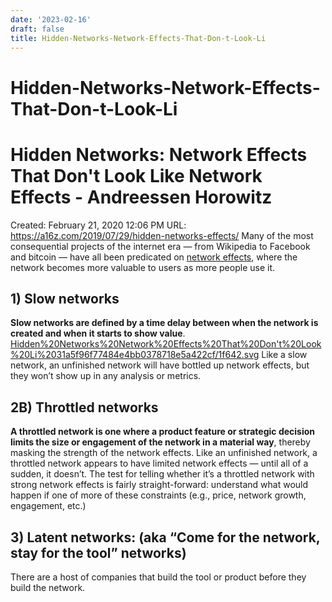 ```yaml
---
date: '2023-02-16'
draft: false
title: Hidden-Networks-Network-Effects-That-Don-t-Look-Li
---
```


# Hidden-Networks-Network-Effects-That-Don-t-Look-Li

# Hidden Networks: Network Effects That Don't Look Like Network Effects - Andreessen Horowitz
Created: February 21, 2020 12:06 PM
URL: https://a16z.com/2019/07/29/hidden-networks-effects/
Many of the most consequential projects of the internet era — from Wikipedia to Facebook and bitcoin — have all been predicated on [network effects](https://a16z.com/2016/03/07/all-about-network-effects/), where the network becomes more valuable to users as more people use it.
## 1) Slow networks
**Slow networks are defined by a time delay between when the network is created and when it starts to show value**.
[Hidden%20Networks%20Network%20Effects%20That%20Don't%20Look%20Li%2031a5f96f77484e4bb0378718e5a422cf/1f642.svg](Hidden%20Networks%20Network%20Effects%20That%20Don't%20Look%20Li%2031a5f96f77484e4bb0378718e5a422cf/1f642.svg)
Like a slow network, an unfinished network will have bottled up network effects, but they won’t show up in any analysis or metrics.
## 2B) Throttled networks
**A throttled network is one where a product feature or strategic decision limits the size or engagement of the network in a material way**, thereby masking the strength of the network effects.
Like an unfinished network, a throttled network appears to have limited network effects — until all of a sudden, it doesn’t.
The test for telling whether it’s a throttled network with strong network effects is fairly straight-forward: understand what would happen if one of more of these constraints (e.g., price, network growth, engagement, etc.)
## 3) Latent networks: (aka “Come for the network, stay for the tool” networks)
There are a host of companies that build the tool or product before they build the network.

